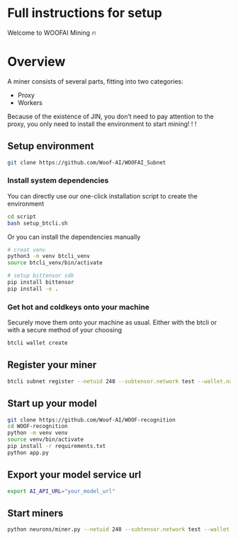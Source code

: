 # Full instructions for setup

Welcome to WOOFAI Mining 🔥

# Overview
A miner consists of several parts, fitting into two categories:

- Proxy
- Workers

Because of the existence of JIN, you don’t need to pay attention to the proxy, you only need to install the environment to start mining! ! !

## Setup environment
```bash
git clone https://github.com/Woof-AI/WOOFAI_Subnet
```

### Install system dependencies
You can directly use our one-click installation script to create the environment
```bash
cd script
bash setup_btcli.sh
```
Or you can install the dependencies manually
```bash
# creat venv 
python3 -m venv btcli_venv
source btcli_venv/bin/activate

# setup bittensor sdk
pip install bittensor
pip install -e .
```

### Get hot and coldkeys onto your machine
Securely move them onto your machine as usual. Either with the btcli or with a secure method of your choosing
```bash
btcli wallet create
```
## Register your miner
```bash
btcli subnet register --netuid 248 --subtensor.network test --wallet.name miner --wallet.hotkey miner
```
## Start up your model
```bash
git clone https://github.com/Woof-AI/WOOF-recognition
cd WOOF-recognition
python -m venv venv
source venv/bin/activate
pip install -r requirements.txt
python app.py 
```

## Export your model service url
```bash
export AI_API_URL="your_model_url"
```
## Start miners
```bash
python neurons/miner.py --netuid 248 --subtensor.network test --wallet.name miner --wallet.hotkey miner --logging.debug
```

